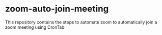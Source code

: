 # zoom-auto-join-meeting
This repository contains the steps to automate zoom to automatically join a zoom meeting using CronTab
